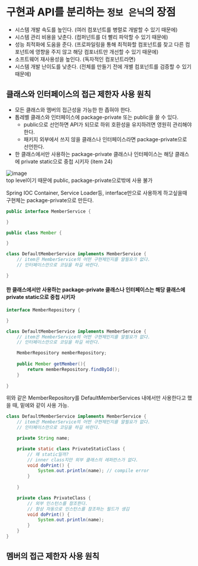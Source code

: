 # 구현과 API를 분리하는 `정보 은닉`의 장점
* 시스템 개발 속도를 높인다. (여러 컴포넌트를 병렬로 개발할 수 있기 때문에)
* 시스템 관리 비용을 낮춘다. (컴퍼넌트를 더 빨리 파악할 수 있기 때문에)
* 성능 최적화에 도움을 준다. (프로파일링을 통해 최적화할 컴포넌트를 찾고 다른 컴포넌트에 영향을 주지 않고 해당 컴포너트만 개선할 수 있기 때문에)
* 소프트웨어 재사용성을 높인다. (독자적인 컴포넌트라면)
* 시스템 개발 난이도를 낮춘다. (전체를 만들기 전에 개별 컴포넌트를 검증할 수 있기 때문에)

## 클래스와 인터페이스의 접근 제한자 사용 원칙
* 모든 클래스와 멤버의 접근성을 가능한 한 좁혀야 한다.
* 톱레벨 클래스와 인터페이스에 package-private 또는 public을 쓸 수 있다. 
  * public으로 선언하면 API가 되므로 하위 호환성을 유지하려면 영원히 관리해야한다.
  * 패키지 외부에서 쓰지 않을 클래스나 인터페이스라면 package-private으로 선언한다.
* 한 클래스에서만 사용하는 package-private 클래스나 인터페이스는 해당 클래스에 private static으로 중첩 시키자 (item 24)


![image](https://user-images.githubusercontent.com/67637716/224220998-eae08701-f2b9-4ca7-8282-b07abff09441.png)  
top level이기 때문에 public, package-private으로밖에 사용 불가  

Spring IOC Container, Service Loader등, interface만으로 사용하게 하고싶을때 구현체는 package-private으로 만든다.

``` java 
public interface MemberService {

}

public class Member {

}

class DefaultMemberService implements MemberService {
    // item은 MemberService의 어떤 구현체인지를 알필요가 없다.
    // 인터페이스만으로 코딩을 하길 바란다.

}

```  

#### 한 클래스에서만 사용하는 package-private 클래스나 인터페이스는 해당 클래스에 private static으로 중첩 시키자
``` java
interface MemberRepository {

}

class DefaultMemberService implements MemberService {
    // item은 MemberService의 어떤 구현체인지를 알필요가 없다.
    // 인터페이스만으로 코딩을 하길 바란다.

    MemberRepository memberRepository;
    
    public Member getMember(){
        return memberRepository.findById();
    }
    
}
```  
위와 같은 MemberRepository를 DefaultMemberServices 내에서만 사용한다고 했을 때, 밑에와 같이 사용 가능.  

``` java
class DefaultMemberService implements MemberService {
    // item은 MemberService의 어떤 구현체인지를 알필요가 없다.
    // 인터페이스만으로 코딩을 하길 바란다.

    private String name;

    private static class PrivateStaticClass {
        // 왜 static일까?
        // inner class지만 외부 클래스의 레퍼런스가 없다.
        void doPrint() {
            System.out.println(name); // compile error
        }
        
    }

    private class PrivateClass {
        // 외부 인스턴스를 참조한다.
        // 항상 자동으로 인스턴스를 참조하는 필드가 생김
        void doPrint() {
            System.out.println(name);
        }
    }
}
```  

## 멤버의 접근 제한자 사용 원칙




